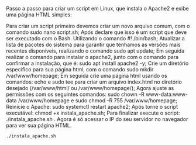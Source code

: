 Passo a passo para criar um script em Linux, que instala o Apache2 e exibe uma página HTML simples:

Para criar um script primeiro devemos criar um novo arquivo comum, com o comando sudo nano script.sh;
Após declare que isso é um script que deve ser executado com o Bash. Utilizando o comando #! /bin/bash;
Atualizar a lista de pacotes do sistema para garantir que tenhamos as versões mais recentes disponíveis, realizando o comando sudo apt update;
Em seguida realizar o comando para instalar o apache2, junto com o comando para confirmar a instalação, que é: sudo apt install apache2 -y;
Crie um diretório específico para sua página html, com o comando sudo mkdir /var/www/homepage;
Em seguida crie uma página html usando os comandos: echo e sudo tee para criar um arquivo index.html no diretório desejado (/var/www/html/ ou /var/www/homepage/);
Agora ajuste as permissões com os seguintes comandos: sudo chown -R www-data:www-data /var/www/homepage e sudo chmod -R 755 /var/www/homepage;
Reinicie o Apache: sudo systemctl restart apache2;
Após torne o script executável: chmod +x instala_apache.sh;
Para finalizar execute o script: ./instala_apache.sh  .
Agora é só acessar o IP do seu servidor no navegador para ver sua página HTML.

```bash
./instala_apache.sh
